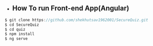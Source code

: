 

- ## How To run Front-end App(Angular)

```javascript
$ git clone https://github.com/shekhutsav1962001/SecureQuiz.git
$ cd SecureQuiz
$ cd quiz
$ npm install
$ ng serve 
```
